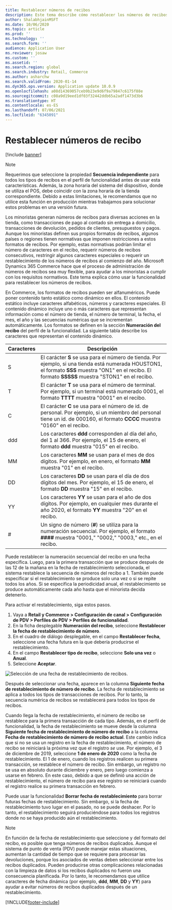 ```yaml
---
title: Restablecer números de recibos
description: Este tema describe cómo restablecer los números de recibos que se utilizan para diversas acciones en una fecha deseada (por ejemplo, el ejercicio o el año natural).
author: ShalabhjainMSFT
ms.date: 10/06/2020
ms.topic: article
ms.prod: ''
ms.technology: ''
ms.search.form: ''
audience: Application User
ms.reviewer: josaw
ms.custom: ''
ms.assetid: ''
ms.search.region: global
ms.search.industry: Retail, Commerce
ms.author: asharchw
ms.search.validFrom: 2020-01-14
ms.dyn365.ops.version: Application update 10.0.9
ms.openlocfilehash: a08d14369057ceb9b23e9d6f9a79847c6175f88e
ms.sourcegitcommit: c08a9d19eed1df03f32442ddb65a2adf1473d3b6
ms.translationtype: HT
ms.contentlocale: es-ES
ms.lasthandoff: 07/06/2021
ms.locfileid: "6345091"
---
```

# <a name="reset-receipt-numbers"></a>Restablecer números de recibo 

[!include [banner](includes/banner.md)]

> [!NOTE]
> Requerimos que seleccione la propiedad **Secuencia independiente** para todos los tipos de recibos en el perfil de funcionalidad antes de usar esta características. Además, la zona horaria del sistema del dispositivo, donde se utiliza el POS, debe coincidir con la zona horaria de la tienda correspondiente. Debido a estas limitaciones, le recomendamos que no utilice esta función en producción mientras trabajamos para solucionar estos problemas en una versión futura. 

Los minoristas generan números de recibos para diversas acciones en la tienda, como transacciones de pago al contado sin entrega a domicilio, transacciones de devolución, pedidos de clientes, presupuestos y pagos. Aunque los minoristas definen sus propios formatos de recibos, algunos países o regiones tienen normativas que imponen restricciones a estos formatos de recibos. Por ejemplo, estas normativas podrían limitar el número de caracteres en el recibo, requerir números de recibos consecutivos, restringir algunos caracteres especiales o requerir un restablecimiento de los números de recibos al comienzo del año. Microsoft Dynamics 365 Commerce hace que el proceso de administración de números de recibos sea muy flexible, para ayudar a los minoristas a cumplir con los requisitos normativos. Este tema explica cómo usar la funcionalidad para restablecer los números de recibos.

En Commerce, los formatos de recibos pueden ser alfanuméricos. Puede poner contenido tanto estático como dinámico en ellos. El contenido estático incluye caracteres alfabéticos, números y caracteres especiales. El contenido dinámico incluye uno o más caracteres que representan información como el número de tienda, el número de terminal, la fecha, el mes, el año y las secuencias numéricas que se incrementan automáticamente. Los formatos se definen en la sección **Numeración del recibo** del perfil de la funcionalidad. La siguiente tabla describe los caracteres que representan el contenido dinámico.

| Caracteres | Descripción |
|------------|-------------|
| S          | El carácter **S** se usa para el número de tienda. Por ejemplo, si una tienda está numerada HOUSTON1, el formato **SSS** muestra "ON1" en el recibo. El formato **SSSSS** muestra "STON1" en el recibo. |
| T          | El carácter **T** se usa para el número de terminal. Por ejemplo, si un terminal está numerado 0001, el formato **TTTT** muestra "0001" en el recibo. |
| C          | El carácter **C** se usa para el número de id. de personal. Por ejemplo, si un miembro del personal tiene un id. de 000160, el formato **CCCC** muestra "0160" en el recibo. |
| ddd        | Los caracteres **ddd** corresponden al día del año, del 1 al 366. Por ejemplo, el 15 de enero, el formato **ddd** muestra "015" en el recibo. |
| MM         | Los caracteres **MM** se usan para el mes de dos dígitos. Por ejemplo, en enero, el formato **MM** muestra "01" en el recibo. |
| DD         | Los caracteres **DD** se usan para el día de dos dígitos del mes. Por ejemplo, el 15 de enero, el formato **DD** muestra "15" en el recibo. |
| YY         | Los caracteres **YY** se usan para el año de dos dígitos. Por ejemplo, en cualquier mes durante el año 2020, el formato **YY** muestra "20" en el recibo. |
| \#         | Un signo de número (**\#**) se utiliza para la numeración secuencial. Por ejemplo, el formato **####** muestra "0001," "0002," "0003," etc., en el recibo. |

Puede restablecer la numeración secuencial del recibo en una fecha específica. Luego, para la primera transacción que se produce después de las 12 de la mañana en la fecha de restablecimiento seleccionada, el sistema restablece la secuencia de números del recibo a 1. También puede especificar si el restablecimiento se produce solo una vez o si se repite todos los años. Si se especifica la periodicidad anual, el restablecimiento se produce automáticamente cada año hasta que el minorista decida detenerlo. 

Para activar el restablecimiento, siga estos pasos.

1. Vaya a **Retail y Commerce \> Configuración de canal \> Configuración de PDV \> Perfiles de PDV \> Perfiles de funcionalidad**.
1. En la ficha desplegable **Numeración del recibo**, seleccione **Restablecer la fecha de restablecimiento de número**.
1. En el cuadro de diálogo desplegable, en el campo **Restablecer fecha**, seleccione una fecha futura en la que debería producirse el restablecimiento.
1. En el campo **Restablecer tipo de recibo**, seleccione **Solo una vez** o **Anual**.
1. Seleccione **Aceptar**.

![Selección de una fecha de restablecimiento de recibos.](media/Enable_receipt_reset.png "Selección de una fecha de restablecimiento de recibos")

Después de seleccionar una fecha, aparece en la columna **Siguiente fecha de restablecimiento de número de recibo**. La fecha de restablecimiento se aplica a todos los tipos de transacciones de recibos. Por lo tanto, la secuencia numérica de recibos se restablecerá para todos los tipos de recibos.

Cuando llega la fecha de restablecimiento, el número de recibo se restablece para la primera transacción de cada tipo. Además, en el perfil de funcionalidad, la fecha de restablecimiento se mueve desde la columna **Siguiente fecha de restablecimiento de número de recibo** a la columna **Fecha de restablecimiento de número de recibo actual**. Este cambio indica que si no se usa un registro en la fecha de restablecimiento, el número de recibo se reiniciará la próxima vez que el registro *se* use. Por ejemplo, el 3 de diciembre de 2019, seleccione **1 de enero de 2020** como la fecha de restablecimiento. El 1 de enero, cuando los registros realicen su primera transacción, se restablece el número de recibo. Sin embargo, un registro no se usa en absoluto durante diciembre y enero, pero luego comienza a usarse en febrero. En este caso, debido a que se definió una acción de restablecimiento, el número de recibo para ese registro se reiniciará cuando el registro realice su primera transacción en febrero.

Puede usar la funcionalidad **Borrar fecha de restablecimiento** para borrar futuras fechas de restablecimiento. Sin embargo, si la fecha de restablecimiento tuvo lugar en el pasado, no se puede deshacer. Por lo tanto, el restablecimiento seguirá produciéndose para todos los registros donde no se haya producido aún el restablecimiento.

> [!NOTE]
> En función de la fecha de restablecimiento que seleccione y del formato del recibo, es posible que tenga números de recibos duplicados. Aunque el sistema de punto de venta (PDV) puede manejar estas situaciones, aumentan la cantidad de tiempo que se requiere para procesar las devoluciones, porque los asociados de ventas deben seleccionar entre los recibos duplicados. Pueden producirse otras complicaciones relacionadas con la limpieza de datos si los recibos duplicados no fueron una consecuencia planificada. Por lo tanto, le recomendamos que utilice caracteres de fecha dinámica (por ejemplo, **ddd**, **MM**, **DD** y **YY**) para ayudar a evitar números de recibos duplicados después de un restablecimiento.


[!INCLUDE[footer-include](../includes/footer-banner.md)]